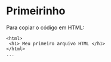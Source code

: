 # Primeirinho

Para copiar o código em HTML:

```
<html>
 <h1> Meu primeiro arquivo HTML </h1>
</html>
...
